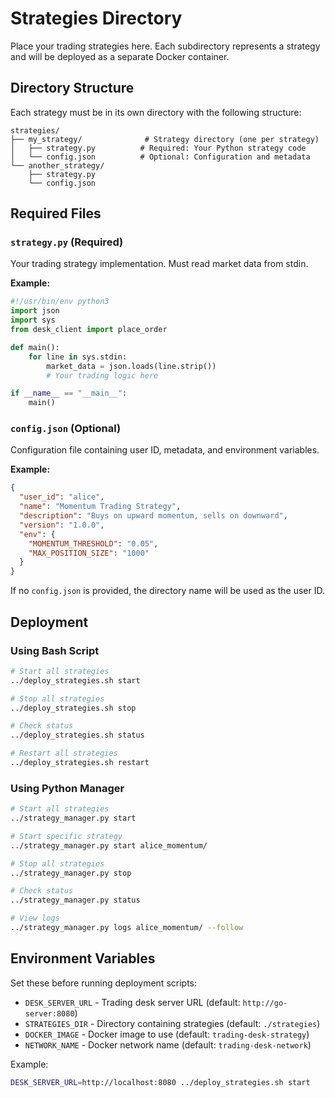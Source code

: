 # Strategies Directory

Place your trading strategies here. Each subdirectory represents a strategy and will be deployed as a separate Docker container.

## Directory Structure

Each strategy must be in its own directory with the following structure:

```
strategies/
├── my_strategy/              # Strategy directory (one per strategy)
│   ├── strategy.py          # Required: Your Python strategy code
│   └── config.json          # Optional: Configuration and metadata
└── another_strategy/
    ├── strategy.py
    └── config.json
```

## Required Files

### `strategy.py` (Required)

Your trading strategy implementation. Must read market data from stdin.

**Example:**
```python
#!/usr/bin/env python3
import json
import sys
from desk_client import place_order

def main():
    for line in sys.stdin:
        market_data = json.loads(line.strip())
        # Your trading logic here

if __name__ == "__main__":
    main()
```

### `config.json` (Optional)

Configuration file containing user ID, metadata, and environment variables.

**Example:**
```json
{
  "user_id": "alice",
  "name": "Momentum Trading Strategy",
  "description": "Buys on upward momentum, sells on downward",
  "version": "1.0.0",
  "env": {
    "MOMENTUM_THRESHOLD": "0.05",
    "MAX_POSITION_SIZE": "1000"
  }
}
```

If no `config.json` is provided, the directory name will be used as the user ID.

## Deployment

### Using Bash Script

```bash
# Start all strategies
../deploy_strategies.sh start

# Stop all strategies
../deploy_strategies.sh stop

# Check status
../deploy_strategies.sh status

# Restart all strategies
../deploy_strategies.sh restart
```

### Using Python Manager

```bash
# Start all strategies
../strategy_manager.py start

# Start specific strategy
../strategy_manager.py start alice_momentum/

# Stop all strategies
../strategy_manager.py stop

# Check status
../strategy_manager.py status

# View logs
../strategy_manager.py logs alice_momentum/ --follow
```

## Environment Variables

Set these before running deployment scripts:

- `DESK_SERVER_URL` - Trading desk server URL (default: `http://go-server:8080`)
- `STRATEGIES_DIR` - Directory containing strategies (default: `./strategies`)
- `DOCKER_IMAGE` - Docker image to use (default: `trading-desk-strategy`)
- `NETWORK_NAME` - Docker network name (default: `trading-desk-network`)

Example:
```bash
DESK_SERVER_URL=http://localhost:8080 ../deploy_strategies.sh start
```
